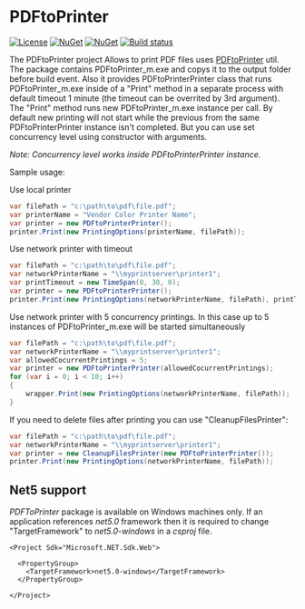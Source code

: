 # PDFtoPrinter

[![License](https://img.shields.io/badge/license-MIT-blue.svg)](https://github.com/DarqueWarrior/generator-team/blob/master/LICENSE)
[![NuGet](https://img.shields.io/nuget/v/PDFtoPrinter.svg)](https://www.nuget.org/packages/PDFtoPrinter/)
[![NuGet](https://img.shields.io/nuget/dt/PDFtoPrinter.svg)](https://www.nuget.org/packages/PDFtoPrinter/)
[![Build status](https://vishnevsky.visualstudio.com/PDFtoPrinter/_apis/build/status/PDFtoPrinter%20Build)](https://vishnevsky.visualstudio.com/PDFtoPrinter/_build/latest?definitionId=1)

The PDFtoPrinter project Allows to print PDF files uses [PDFtoPrinter](http://www.columbia.edu/~em36/pdftoprinter.html) util. The package contains PDFtoPrinter_m.exe and copys it to the output folder before build event. Also it provides PDFtoPrinterPrinter class that runs PDFtoPrinter_m.exe inside of a "Print" method in a separate process with default timeout 1 minute (the timeout can be overrited by 3rd argument). The "Print" method runs new PDFtoPrinter_m.exe instance per call. By default new printing will not start while the previous from the same PDFtoPrinterPrinter instance isn't completed. But you can use set concurrency level using constructor with arguments. 

*Note: Concurrency level works inside PDFtoPrinterPrinter instance.*

Sample usage:

Use local printer
```C#
var filePath = "c:\path\to\pdf\file.pdf";
var printerName = "Vendor Color Printer Name";
var printer = new PDFtoPrinterPrinter();
printer.Print(new PrintingOptions(printerName, filePath));
```

Use network printer with timeout
```C#
var filePath = "c:\path\to\pdf\file.pdf";
var networkPrinterName = "\\myprintserver\printer1";
var printTimeout = new TimeSpan(0, 30, 0);
var printer = new PDFtoPrinterPrinter();
printer.Print(new PrintingOptions(networkPrinterName, filePath), printTimeout);
```

Use network printer with 5 concurrency printings. In this case up to 5 instances of PDFtoPrinter_m.exe will be started simultaneously
```C#
var filePath = "c:\path\to\pdf\file.pdf";
var networkPrinterName = "\\myprintserver\printer1";
var allowedCocurrentPrintings = 5;
var printer = new PDFtoPrinterPrinter(allowedCocurrentPrintings);
for (var i = 0; i < 10; i++)
{
    wrapper.Print(new PrintingOptions(networkPrinterName, filePath));
}
```

If you need to delete files after printing you can use "CleanupFilesPrinter":
```C#
var filePath = "c:\path\to\pdf\file.pdf";
var networkPrinterName = "\\myprintserver\printer1";
var printer = new CleanupFilesPrinter(new PDFtoPrinterPrinter());
printer.Print(new PrintingOptions(networkPrinterName, filePath));
```

## Net5 support

*PDFToPrinter* package is available on Windows machines only. 
If an application references *net5.0* framework then it is required to change "TargetFramework"
to *net5.0-windows* in a *csproj* file.
```
<Project Sdk="Microsoft.NET.Sdk.Web">

  <PropertyGroup>
    <TargetFramework>net5.0-windows</TargetFramework>
  </PropertyGroup>

</Project>
```